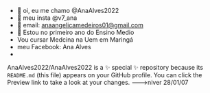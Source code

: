 - 👋 oi, eu me chamo @AnaAlves2022
- 👀 meu insta @v7_ana
- 🌱 email: anaangelicamedeiros01@gmail.com
- 💞️ Estou no primeiro ano do Ensino Medio
- Vou cursar Medcina na Uem em Maringá
- meu Facebook: Ana Alves
- 
AnaAlves2022/AnaAlves2022 is a ✨ special ✨ repository because its `README.md` (this file) appears on your GitHub profile.
You can click the Preview link to take a look at your changes.
--->niver 28/01/07
